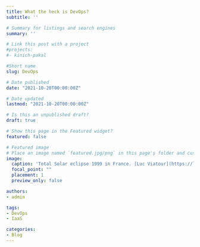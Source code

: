 ```yaml
---
title: What the heck is DevOps?
subtitle: ''

# Summary for listings and search engines
summary: ''

# Link this post with a project
#projects: 
#- kinich-pakal

#Short name
slug: DevOps

# Date published
date: "2021-10-20T00:00:00Z"

# Date updated
lastmod: "2021-10-20T00:00:00Z"

# Is this an unpublished draft?
draft: true

# Show this page in the Featured widget?
featured: false

# Featured image
# Place an image named `featured.jpg/png` in this page's folder and customize its options here.
image:
  caption: 'Total Solar eclipse 1999 in France. [Luc Viatour](https://lucnix.be/)'
  focal_point: ""
  placement: 1
  preview_only: false

authors:
- admin

tags:
- DevOps
- IaaS

categories:
- Blog
---
```



